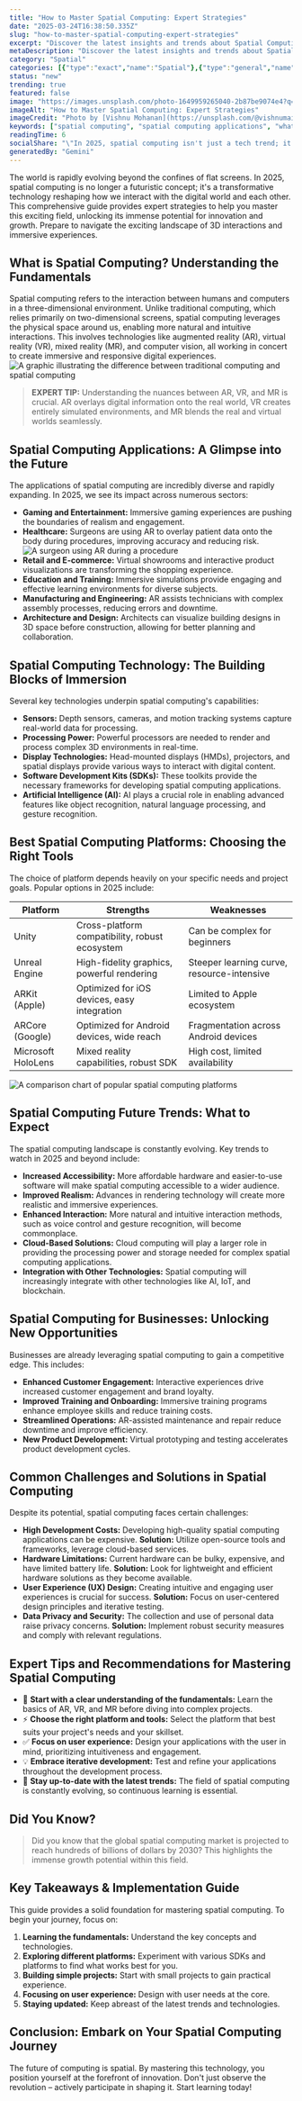 ```yaml
---
title: "How to Master Spatial Computing: Expert Strategies"
date: "2025-03-24T16:38:50.335Z"
slug: "how-to-master-spatial-computing-expert-strategies"
excerpt: "Discover the latest insights and trends about Spatial Computing. This comprehensive guide covers everything you need to know about Spatial Computing in 2025."
metaDescription: "Discover the latest insights and trends about Spatial Computing. This comprehensive guide covers everything you need to know about Spatial Computing in 202..."
category: "Spatial"
categories: [{"type":"exact","name":"Spatial"},{"type":"general","name":"Technology"},{"type":"medium","name":"Software Engineering"},{"type":"specific","name":"3D Modeling"},{"type":"niche","name":"Mesh Optimization"}]
status: "new"
trending: true
featured: false
image: "https://images.unsplash.com/photo-1649959265040-2b87be9074e4?q=85&w=1200&fit=max&fm=webp&auto=compress"
imageAlt: "How to Master Spatial Computing: Expert Strategies"
imageCredit: "Photo by [Vishnu Mohanan](https://unsplash.com/@vishnumaiea) on Unsplash"
keywords: ["spatial computing", "spatial computing applications", "what is spatial computing", "spatial computing examples", "spatial computing technology", "best spatial computing platforms", "buy spatial computing software", "spatial computing future trends", "spatial computing for businesses", "learn spatial computing"]
readingTime: 6
socialShare: "\"In 2025, spatial computing isn't just a tech trend; it's a fundamental shift in how we interact with the digital world—and the opportunities are limitless.\""
generatedBy: "Gemini"
---
```




The world is rapidly evolving beyond the confines of flat screens.  In 2025, spatial computing is no longer a futuristic concept; it's a transformative technology reshaping how we interact with the digital world and each other. This comprehensive guide provides expert strategies to help you master this exciting field, unlocking its immense potential for innovation and growth.  Prepare to navigate the exciting landscape of 3D interactions and immersive experiences.

## What is Spatial Computing? Understanding the Fundamentals

Spatial computing refers to the interaction between humans and computers in a three-dimensional environment. Unlike traditional computing, which relies primarily on two-dimensional screens, spatial computing leverages the physical space around us, enabling more natural and intuitive interactions.  This involves technologies like augmented reality (AR), virtual reality (VR), mixed reality (MR), and computer vision, all working in concert to create immersive and responsive digital experiences. ![A graphic illustrating the difference between traditional computing and spatial computing](https://images.unsplash.com/photo-1451187580459-43490279c0fa?q=85&w=1200&fit=max&fm=webp&auto=compress)

> **EXPERT TIP:**  Understanding the nuances between AR, VR, and MR is crucial. AR overlays digital information onto the real world, VR creates entirely simulated environments, and MR blends the real and virtual worlds seamlessly.

## Spatial Computing Applications: A Glimpse into the Future

The applications of spatial computing are incredibly diverse and rapidly expanding.  In 2025, we see its impact across numerous sectors:

* **Gaming and Entertainment:**  Immersive gaming experiences are pushing the boundaries of realism and engagement.
* **Healthcare:** Surgeons are using AR to overlay patient data onto the body during procedures, improving accuracy and reducing risk. ![A surgeon using AR during a procedure](https://images.unsplash.com/photo-1484417894907-623942c8ee29?q=85&w=1200&fit=max&fm=webp&auto=compress)
* **Retail and E-commerce:** Virtual showrooms and interactive product visualizations are transforming the shopping experience.
* **Education and Training:** Immersive simulations provide engaging and effective learning environments for diverse subjects.
* **Manufacturing and Engineering:**  AR assists technicians with complex assembly processes, reducing errors and downtime.
* **Architecture and Design:** Architects can visualize building designs in 3D space before construction, allowing for better planning and collaboration.

## Spatial Computing Technology: The Building Blocks of Immersion

Several key technologies underpin spatial computing's capabilities:

* **Sensors:** Depth sensors, cameras, and motion tracking systems capture real-world data for processing.
* **Processing Power:** Powerful processors are needed to render and process complex 3D environments in real-time.
* **Display Technologies:** Head-mounted displays (HMDs), projectors, and spatial displays provide various ways to interact with digital content.
* **Software Development Kits (SDKs):**  These toolkits provide the necessary frameworks for developing spatial computing applications.
* **Artificial Intelligence (AI):** AI plays a crucial role in enabling advanced features like object recognition, natural language processing, and gesture recognition.

## Best Spatial Computing Platforms: Choosing the Right Tools

The choice of platform depends heavily on your specific needs and project goals.  Popular options in 2025 include:

| Platform          | Strengths                                      | Weaknesses                                   |
|-------------------|-------------------------------------------------|-----------------------------------------------|
| Unity             | Cross-platform compatibility, robust ecosystem   | Can be complex for beginners                 |
| Unreal Engine     | High-fidelity graphics, powerful rendering     | Steeper learning curve, resource-intensive     |
| ARKit (Apple)     | Optimized for iOS devices, easy integration      | Limited to Apple ecosystem                    |
| ARCore (Google)   | Optimized for Android devices, wide reach      | Fragmentation across Android devices          |
| Microsoft HoloLens | Mixed reality capabilities, robust SDK          | High cost, limited availability              |

![A comparison chart of popular spatial computing platforms](https://images.unsplash.com/photo-1517976487492-5750f3195933?q=85&w=1200&fit=max&fm=webp&auto=compress)

## Spatial Computing Future Trends: What to Expect

The spatial computing landscape is constantly evolving.  Key trends to watch in 2025 and beyond include:

* **Increased Accessibility:**  More affordable hardware and easier-to-use software will make spatial computing accessible to a wider audience.
* **Improved Realism:**  Advances in rendering technology will create more realistic and immersive experiences.
* **Enhanced Interaction:**  More natural and intuitive interaction methods, such as voice control and gesture recognition, will become commonplace.
* **Cloud-Based Solutions:**  Cloud computing will play a larger role in providing the processing power and storage needed for complex spatial computing applications.
* **Integration with Other Technologies:**  Spatial computing will increasingly integrate with other technologies like AI, IoT, and blockchain.

## Spatial Computing for Businesses: Unlocking New Opportunities

Businesses are already leveraging spatial computing to gain a competitive edge. This includes:

* **Enhanced Customer Engagement:**  Interactive experiences drive increased customer engagement and brand loyalty.
* **Improved Training and Onboarding:**  Immersive training programs enhance employee skills and reduce training costs.
* **Streamlined Operations:**  AR-assisted maintenance and repair reduce downtime and improve efficiency.
* **New Product Development:**  Virtual prototyping and testing accelerates product development cycles.

## Common Challenges and Solutions in Spatial Computing

Despite its potential, spatial computing faces certain challenges:

* **High Development Costs:**  Developing high-quality spatial computing applications can be expensive.  **Solution:**  Utilize open-source tools and frameworks, leverage cloud-based services.
* **Hardware Limitations:**  Current hardware can be bulky, expensive, and have limited battery life. **Solution:**  Look for lightweight and efficient hardware solutions as they become available.
* **User Experience (UX) Design:**  Creating intuitive and engaging user experiences is crucial for success. **Solution:**  Focus on user-centered design principles and iterative testing.
* **Data Privacy and Security:**  The collection and use of personal data raise privacy concerns. **Solution:**  Implement robust security measures and comply with relevant regulations.

## Expert Tips and Recommendations for Mastering Spatial Computing

* 🔑 **Start with a clear understanding of the fundamentals:**  Learn the basics of AR, VR, and MR before diving into complex projects.
* ⚡ **Choose the right platform and tools:**  Select the platform that best suits your project's needs and your skillset.
* ✅ **Focus on user experience:**  Design your applications with the user in mind, prioritizing intuitiveness and engagement.
* 💡 **Embrace iterative development:**  Test and refine your applications throughout the development process.
* 🚀 **Stay up-to-date with the latest trends:**  The field of spatial computing is constantly evolving, so continuous learning is essential.

## Did You Know?

> Did you know that the global spatial computing market is projected to reach hundreds of billions of dollars by 2030?  This highlights the immense growth potential within this field. 

## Key Takeaways & Implementation Guide

This guide provides a solid foundation for mastering spatial computing.  To begin your journey, focus on:

1. **Learning the fundamentals:** Understand the key concepts and technologies.
2. **Exploring different platforms:** Experiment with various SDKs and platforms to find what works best for you.
3. **Building simple projects:** Start with small projects to gain practical experience.
4. **Focusing on user experience:**  Design with user needs at the core.
5. **Staying updated:** Keep abreast of the latest trends and technologies.

## Conclusion:  Embark on Your Spatial Computing Journey

The future of computing is spatial. By mastering this technology, you position yourself at the forefront of innovation.  Don't just observe the revolution – actively participate in shaping it. Start learning today!

